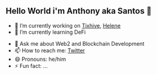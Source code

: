 ### <h2>Hello World i'm Anthony aka Santos 👋</h2>

<!--
**chukwuemekasantos/chukwuemekasantos** is a ✨ _special_ ✨ repository because its `README.md` (this file) appears on your GitHub profile.
-->


- 🔭 I’m currently working on <a href="https://tixhive.com" target="_blank">Tixhive</a>, <a href="https://www.helene.ng" target="_blank">Helene</a>
- 🌱 I’m currently learning DeFi
<!-- - 👯 I’m looking to collaborate on ... 
- 🤔 I’m looking for help with ... -->
- 💬 Ask me about Web2 and Blockchain Development
- 📫 How to reach me: <a href="https://twitter.com/santos_codes" target="_blank">Twitter</a>
- 😄 Pronouns: he/him
- ⚡ Fun fact: ...

